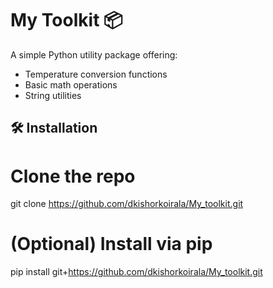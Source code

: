 # My Toolkit 📦

A simple Python utility package offering:

- Temperature conversion functions
- Basic math operations
- String utilities



## 🛠️ Installation

# Clone the repo
git clone https://github.com/dkishorkoirala/My_toolkit.git

# (Optional) Install via pip
pip install git+https://github.com/dkishorkoirala/My_toolkit.git
